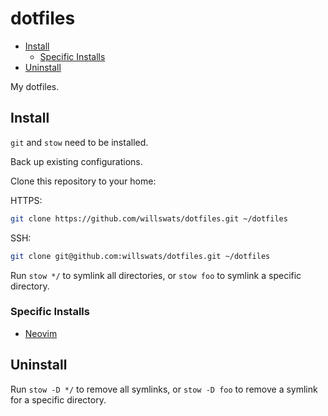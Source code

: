 # dotfiles

<!--toc:start-->

- [Install](#install)
  - [Specific Installs](#specific-installs)
- [Uninstall](#uninstall)
<!--toc:end-->

My dotfiles.

## Install

`git` and `stow` need to be installed.

Back up existing configurations.

Clone this repository to your home:

HTTPS:

```bash
git clone https://github.com/willswats/dotfiles.git ~/dotfiles
```

SSH:

```bash
git clone git@github.com:willswats/dotfiles.git ~/dotfiles
```

Run `stow */` to symlink all directories, or `stow foo` to symlink a specific directory.

### Specific Installs

- [Neovim](/nvim/.config/nvim/README.md)

## Uninstall

Run `stow -D */` to remove all symlinks, or `stow -D foo` to remove a symlink for a specific directory.
